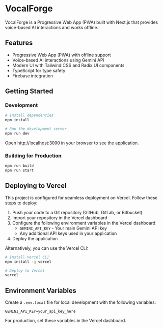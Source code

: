# VocalForge

VocalForge is a Progressive Web App (PWA) built with Next.js that provides voice-based AI interactions and works offline.

## Features

- Progressive Web App (PWA) with offline support
- Voice-based AI interactions using Gemini API
- Modern UI with Tailwind CSS and Radix UI components
- TypeScript for type safety
- Firebase integration

## Getting Started

### Development

```bash
# Install dependencies
npm install

# Run the development server
npm run dev
```

Open [http://localhost:3000](http://localhost:3000) in your browser to see the application.

### Building for Production

```bash
npm run build
npm run start
```

## Deploying to Vercel

This project is configured for seamless deployment on Vercel. Follow these steps to deploy:

1. Push your code to a Git repository (GitHub, GitLab, or Bitbucket)
2. Import your repository in the Vercel dashboard
3. Configure the following environment variables in the Vercel dashboard:
   - `GEMINI_API_KEY` - Your main Gemini API key
   - Any additional API keys used in your application
4. Deploy the application

Alternatively, you can use the Vercel CLI:

```bash
# Install Vercel CLI
npm install -g vercel

# Deploy to Vercel
vercel
```

## Environment Variables

Create a `.env.local` file for local development with the following variables:

```
GEMINI_API_KEY=your_api_key_here
```

For production, set these variables in the Vercel dashboard.
